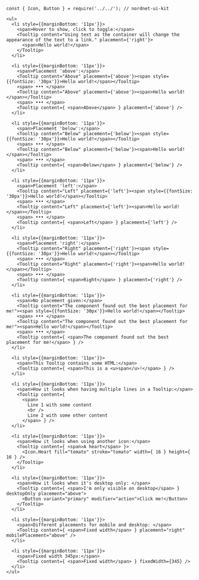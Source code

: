     const { Icon, Button } = require('../../'); // nordnet-ui-kit

    <ul>
      <li style={{marginBottom: '11px'}}>
        <span>Hover to show, click to toggle:</span>
        <Tooltip content="Using text as the container will change the appearance of the text to a link." placement={'right'}>
          <span>Hello world!</span>
        </Tooltip>
      </li>

      <li style={{marginBottom: '11px'}}>
        <span>Placement 'above':</span>
        <Tooltip content="Above" placement={'above'}><span style={{fontSize: '30px'}}>Hello world!</span></Tooltip>
        <span> ••• </span>
        <Tooltip content="Above" placement={'above'}><span>Hello world!</span></Tooltip>
        <span> ••• </span>
        <Tooltip content={ <span>Above</span> } placement={'above'} />
      </li>

      <li style={{marginBottom: '11px'}}>
        <span>Placement 'below':</span>
        <Tooltip content="Below" placement={'below'}><span style={{fontSize: '30px'}}>Hello world!</span></Tooltip>
        <span> ••• </span>
        <Tooltip content="Below" placement={'below'}><span>Hello world!</span></Tooltip>
        <span> ••• </span>
        <Tooltip content={ <span>Below</span> } placement={'below'} />
      </li>

      <li style={{marginBottom: '11px'}}>
        <span>Placement 'left':</span>
        <Tooltip content="Left" placement={'left'}><span style={{fontSize: '30px'}}>Hello world!</span></Tooltip>
        <span> ••• </span>
        <Tooltip content="Left" placement={'left'}><span>Hello world!</span></Tooltip>
        <span> ••• </span>
        <Tooltip content={ <span>Left</span> } placement={'left'} />
      </li>

      <li style={{marginBottom: '11px'}}>
        <span>Placement 'right':</span>
        <Tooltip content="Right" placement={'right'}><span style={{fontSize: '30px'}}>Hello world!</span></Tooltip>
        <span> ••• </span>
        <Tooltip content="Right" placement={'right'}><span>Hello world!</span></Tooltip>
        <span> ••• </span>
        <Tooltip content={ <span>Right</span> } placement={'right'} />
      </li>

      <li style={{marginBottom: '11px'}}>
        <span>No placement given:</span>
        <Tooltip content="The component found out the best placement for me!"><span style={{fontSize: '30px'}}>Hello world!</span></Tooltip>
        <span> ••• </span>
        <Tooltip content="The component found out the best placement for me!"><span>Hello world!</span></Tooltip>
        <span> ••• </span>
        <Tooltip content={ <span>The component found out the best placement for me!</span> } />
      </li>

      <li style={{marginBottom: '11px'}}>
        <span>This Tooltip contains some HTML:</span>
        <Tooltip content={ <span>This is a <u>span</u>!</span> } />
      </li>

      <li style={{marginBottom: '11px'}}>
        <span>How it looks when having multiple lines in a Tooltip:</span>
        <Tooltip content={
          <span>
            Line 1 with some content
            <br />
            Line 2 with some other content
          </span> } />
      </li>

      <li style={{marginBottom: '11px'}}>
        <span>How it looks when using another icon:</span>
        <Tooltip content={ <span>A heart</span> }>
          <Icon.Heart fill="tomato" stroke="tomato" width={ 16 } height={ 16 } />
        </Tooltip>
      </li>

      <li style={{marginBottom: '11px'}}>
        <span>How it looks when it's desktop only: </span>
        <Tooltip content={ <span>I'm only visible on desktop</span> } desktopOnly placement="above">
          <Button variant="primary" modifier="action">Click me!</Button>
        </Tooltip>
      </li>

      <li style={{marginBottom: '11px'}}>
        <span>Different placements for mobile and desktop: </span>
        <Tooltip content={ <span>Fixed width</span> } placement="right" mobilePlacement="above" />
      </li>

      <li style={{marginBottom: '11px'}}>
        <span>Fixed width 345px:</span>
        <Tooltip content={ <span>Fixed width</span> } fixedWidth={345} />
      </li>
    </ul>
